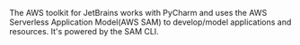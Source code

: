 The AWS toolkit for JetBrains works with PyCharm and uses the AWS Serverless Application Model(AWS SAM) to develop/model applications and resources. It's powered by the SAM CLI.
